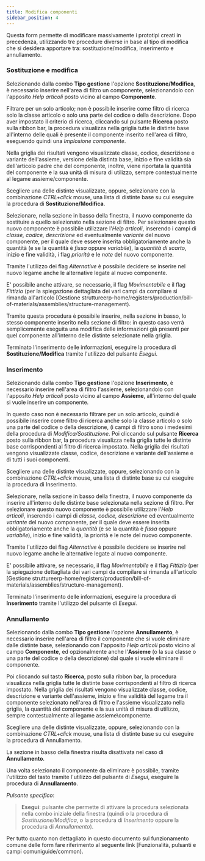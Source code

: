 ```yaml
---
title: Modifica componenti
sidebar_position: 4
---
```


Questa form permette di modificare massivamente i prototipi creati in precedenza, utilizzando tre procedure diverse in base al tipo di modifica che si desidera apportare tra: sostituzione/modifica, inserimento e annullamento.

### Sostituzione e modifica

Selezionando dalla combo **Tipo gestione** l'opzione **Sostituzione/Modifica**, è necessario inserire nell'area di filtro un componente, selezionandolo con l'apposito *Help articoli* posto vicino al campo **Componente**.

Filtrare per un solo articolo; non è possibile inserire come filtro di ricerca solo la classe articolo o solo una parte del codice o della descrizione.
Dopo aver impostato il criterio di ricerca, cliccando sul pulsante **Ricerca** posto sulla ribbon bar, la procedura visualizza nella griglia tutte le distinte base all'interno delle quali è presente il componente inserito nell'area di filtro, eseguendo quindi una *Implosione componente*.

Nella griglia dei risultati vengono visualizzate classe, codice, descrizione e variante dell'assieme, versione della distinta base, inizio e fine validità sia dell'articolo padre che del componente, inoltre, viene riportata la quantità del componente e la sua unità di misura di utilizzo, sempre contestualmente al legame assieme/componente.

Scegliere una delle distinte visualizzate, oppure, selezionare con la combinazione *CTRL+click* mouse, una lista di distinte base su cui eseguire la procedura di **Sostituzione/Modifica**.

Selezionare, nella sezione in basso della finestra, il nuovo componente da sostituire a quello selezionato nella sezione di filtro. 
Per selezionare questo nuovo componente è possibile utilizzare l'*Help articoli*, inserendo i campi di *classe, codice, descrizione* ed eventualmente *variante* del nuovo componente, per il quale deve essere inserita obbligatoriamente anche la quantità (e se la quantità è *fissa* oppure *variabile*), la *quantità di scarto*, inizio e fine validità, i flag *priorità* e le *note* del nuovo componente.

Tramite l'utilizzo dei flag *Alternative* è possibile decidere se inserire nel nuovo legame anche le alternative legate al nuovo componente.

E' possibile anche attivare, se necessario, il flag *Movimentabile* e il flag *Fittizio* (per la spiegazione dettagliata dei vari campi da compilare si rimanda all'articolo [Gestione struttureerp-home/registers/production/bill-of-materials/assemblies/structure-management).

Tramite questa procedura è possibile inserire, nella sezione in basso, lo stesso componente inserito nella sezione di filtro: in questo caso verrà semplicemente eseguita una modifica delle informazioni già presenti per quel componente all'interno delle distinte selezionate nella griglia.

Terminato l'inserimento delle informazioni, eseguire la procedura di **Sostituzione/Modifica** tramite l'utilizzo del pulsante *Esegui*.

### Inserimento

Selezionando dalla combo **Tipo gestione** l'opzione **Inserimento**, è necessario inserire nell'area di filtro l'assieme, selezionandolo con l'apposito *Help articoli* posto vicino al campo **Assieme**, all'interno del quale si vuole inserire un componente.

In questo caso non è necessario filtrare per un solo articolo, quindi è possibile inserire come filtro di ricerca anche solo la classe articolo o solo una parte del codice o della descrizione, (i campi di filtro sono i medesimi della procedura di *Modifica/Sostituzione*. Poi cliccando sul pulsante **Ricerca** posto sulla ribbon bar, la procedura visualizza nella griglia tutte le distinte base corrispondenti al filtro di ricerca impostato. Nella griglia dei risultati vengono visualizzate classe, codice, descrizione e variante dell'assieme e di tutti i suoi componenti.

Scegliere una delle distinte visualizzate, oppure, selezionando con la combinazione *CTRL+click* mouse, una lista di distinte base su cui eseguire la procedura di Inserimento.

Selezionare, nella sezione in basso della finestra, il nuovo componente da inserire all'interno delle distinte base selezionata nella sezione di filtro. Per selezionare questo nuovo componente è possibile utilizzare l'*Help articoli*, inserendo i campi di *classe, codice, descrizione* ed eventualmente *variante* del nuovo componente, per il quale deve essere inserita obbligatoriamente anche la *quantità* (e se la quantità è *fissa* oppure *variabile*), inizio e fine validità, la priorità e le note del nuovo componente.

Tramite l'utilizzo dei flag *Alternative* è possibile decidere se inserire nel nuovo legame anche le alternative legate al nuovo componente.

E' possibile attivare, se necessario, il flag *Movimentabile* e il flag *Fittizio* (per la spiegazione dettagliata dei vari campi da compilare si rimanda all'articolo [Gestione struttureerp-home/registers/production/bill-of-materials/assemblies/structure-management).

Terminato l'inserimento delle informazioni, eseguire la procedura di **Inserimento** tramite l'utilizzo del pulsante di *Esegui*.

### Annullamento

Selezionando dalla combo **Tipo gestione** l'opzione **Annullamento**, è necessario inserire nell'area di filtro il componente che si vuole eliminare dalle distinte base, selezionando con l'apposito *Help articoli* posto vicino al campo **Componente**, ed opzionalmente anche l'**Assieme** (o la sua classe o una parte del codice o della descrizione) dal quale si vuole eliminare il componente.

Poi cliccando sul tasto **Ricerca**, posto sulla ribbon bar, la procedura visualizza nella griglia tutte le distinte base corrispondenti al filtro di ricerca impostato. Nella griglia dei risultati vengono visualizzate classe, codice, descrizione e variante dell'assieme, inizio e fine validità del legame tra il componente selezionato nell'area di filtro e l'assieme visualizzato nella griglia, la quantità del componente e la sua unità di misura di utilizzo, sempre contestualmente al legame assieme\componente.

Scegliere una delle distinte visualizzate, oppure, selezionando con la combinazione *CTRL+click* mouse, una lista di distinte base su cui eseguire la procedura di Annullamento.

La sezione in basso della finestra risulta disattivata nel caso di **Annullamento**.

Una volta selezionato il componente da eliminare è possibile, tramite l'utilizzo del tasto tramite l'utilizzo del pulsante di *Esegui*, eseguire la procedura di **Annullamento**.

*Pulsante specifico*:

> **Esegui**: pulsante che permette di attivare la procedura selezionata nella combo iniziale della finestra (quindi o la procedura di *Sostituzione/Modifica*, o la procedura di *Inserimento* oppure la procedura di *Annullamento*).

Per tutto quanto non dettagliato in questo documento sul funzionamento comune delle form fare riferimento al seguente link [Funzionalità, pulsanti e campi comuniguide/common).